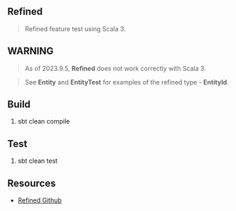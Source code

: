 Refined
-------
>Refined feature test using Scala 3.

WARNING
-------
>As of 2023.9.5, **Refined** does not work correctly with Scala 3.

>See **Entity** and **EntityTest** for examples of the refined type - **EntityId**.

Build
-----
1. sbt clean compile

Test
----
1. sbt clean test

Resources
---------
* [Refined Github](https://github.com/fthomas/refined)